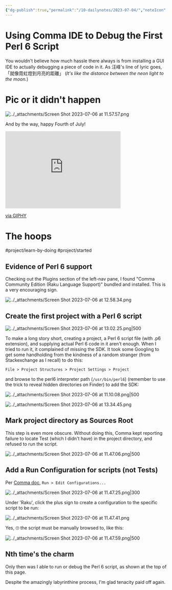```yaml
---
{"dg-publish":true,"permalink":"/10-dailynotes/2023-07-04/","noteIcon":"2"}
---
```


# Using Comma IDE to Debug the First Perl 6 Script

You wouldn't believe how much hassle there always is from installing a GUI IDE to actually debugging a piece of code in it. As 汪峰's line of lyric goes, 「就像霓虹燈到月亮的距離」 (*It's like the distance between the neon light to the moon.*)

# Pic or it didn't happen

![../_attachments/Screen Shot 2023-07-06 at 11.57.57.png](/img/user/_attachments/Screen%20Shot%202023-07-06%20at%2011.57.57.png)

And by the way, happy Fourth of July!

<iframe src="https://giphy.com/embed/26tOZ42Mg6pbTUPHW" width="360" height="240" frameBorder="0" class="giphy-embed" allowFullScreen></iframe><p><a href="https://giphy.com/gifs/26tOZ42Mg6pbTUPHW">via GIPHY</a></p>

# The hoops

#project/learn-by-doing 
#project/started 

## Evidence of Perl 6 support

Checking out the Plugins section of the left-nav pane, I found "Comma Community Edition (Raku Language Support)" bundled and installed. This is a very encouraging sign.

![../_attachments/Screen Shot 2023-07-06 at 12.58.34.png](/img/user/_attachments/Screen%20Shot%202023-07-06%20at%2012.58.34.png)

## Create the first project with a Perl 6 script

![../_attachments/Screen Shot 2023-07-06 at 13.02.25.png|500](/img/user/_attachments/Screen%20Shot%202023-07-06%20at%2013.02.25.png)

To make a long story short, creating a project, a Perl 6 script file (with .p6 extension), and supplying actual Perl 6 code in it aren't enough. When I tried to run it, it complained of missing the SDK. It took some Googling to get some handholding from the kindness of a random stranger (from Stackexchange as I recall) to do this:

`File > Project Structures > Project Settings > Project`

and browse to the perl6 interpreter path (`/usr/bin/perl6`) (remember to use the trick to reveal hidden directories on Finder) to add the SDK:

![../_attachments/Screen Shot 2023-07-06 at 11.10.08.png|500](/img/user/_attachments/Screen%20Shot%202023-07-06%20at%2011.10.08.png)

![../_attachments/Screen Shot 2023-07-06 at 13.34.45.png](/img/user/_attachments/Screen%20Shot%202023-07-06%20at%2013.34.45.png)

## Mark project directory as Sources Root

This step is even more obscure. Without doing this, Comma kept reporting failure to locate Test (which I didn't have) in the project directory, and refused to run the script.

![../_attachments/Screen Shot 2023-07-06 at 11.47.06.png|500](/img/user/_attachments/Screen%20Shot%202023-07-06%20at%2011.47.06.png)

## Add a Run Configuration for scripts (not Tests)

Per [Comma doc](https://commaide.com/docs/running), `Run > Edit Configurations...`

![../_attachments/Screen Shot 2023-07-06 at 11.47.25.png|300](/img/user/_attachments/Screen%20Shot%202023-07-06%20at%2011.47.25.png)

Under 'Raku', click the plus sign to create a configuration to the specific script to be run:

![../_attachments/Screen Shot 2023-07-06 at 11.47.41.png](/img/user/_attachments/Screen%20Shot%202023-07-06%20at%2011.47.41.png)

Yes, 🙄 the script must be manually browsed to, like this:

![../_attachments/Screen Shot 2023-07-06 at 11.47.59.png|500](/img/user/_attachments/Screen%20Shot%202023-07-06%20at%2011.47.59.png)

## Nth time's the charm

Only then was I able to run or debug the Perl 6 script, as shown at the top of this page.

Despite the amazingly labyrinthine process, I'm glad tenacity paid off again.

